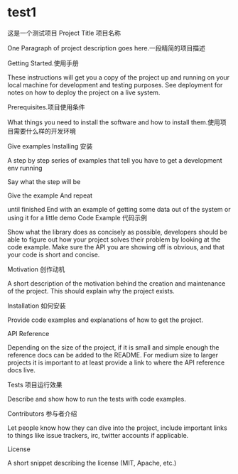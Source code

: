 # test1
这是一个测试项目
Project Title 项目名称

One Paragraph of project description goes here.一段精简的项目描述

Getting Started.使用手册

These instructions will get you a copy of the project up and running on your local machine for development and testing purposes. See deployment for notes on how to deploy the project on a live system.

Prerequisites.项目使用条件

What things you need to install the software and how to install them.使用项目需要什么样的开发环境

Give examples
Installing 安装

A step by step series of examples that tell you have to get a development env running

Say what the step will be

Give the example
And repeat

until finished
End with an example of getting some data out of the system or using it for a little demo
Code Example 代码示例

Show what the library does as concisely as possible, developers should be able to figure out how your project solves their problem by looking at the code example. Make sure the API you are showing off is obvious, and that your code is short and concise.

Motivation 创作动机

A short description of the motivation behind the creation and maintenance of the project. This should explain why the project exists.

Installation 如何安装

Provide code examples and explanations of how to get the project.

API Reference

Depending on the size of the project, if it is small and simple enough the reference docs can be added to the README. For medium size to larger projects it is important to at least provide a link to where the API reference docs live.

Tests 项目运行效果

Describe and show how to run the tests with code examples.

Contributors 参与者介绍

Let people know how they can dive into the project, include important links to things like issue trackers, irc, twitter accounts if applicable.

License

A short snippet describing the license (MIT, Apache, etc.)
